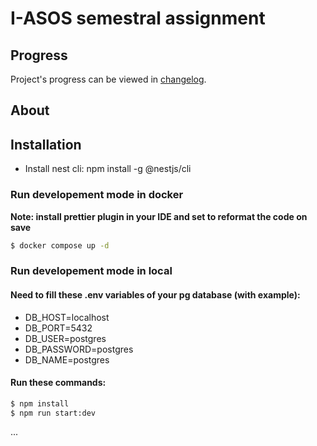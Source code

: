 # I-ASOS semestral assignment

## Progress

Project's progress can be viewed in [changelog](./changelog.md).

## About

## Installation
- Install nest cli: npm install -g @nestjs/cli

### Run developement mode in docker

**Note: install prettier plugin in your IDE and set to reformat the code on save**

```bash
$ docker compose up -d
```

### Run developement mode in local

#### Need to fill these .env variables of your pg database (with example):

- DB_HOST=localhost
- DB_PORT=5432
- DB_USER=postgres
- DB_PASSWORD=postgres
- DB_NAME=postgres

#### Run these commands:

```bash
$ npm install
$ npm run start:dev
```

...
